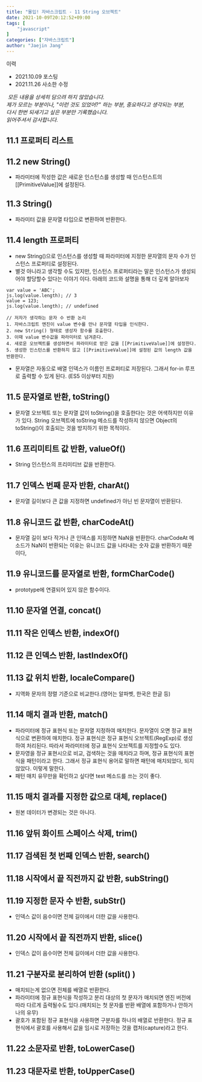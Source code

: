```yaml
---
title: "몰입! 자바스크립트 - 11 String 오브젝트"
date: 2021-10-09T20:12:52+09:00
tags: [
	"javascript"
]
categories: ["자바스크립트"]
author: "Jaejin Jang"
---
```


이력
- 2021.10.09 포스팅
- 2021.11.26 사소한 수정

​
*모든 내용을 상세히 담으려 하지 않았습니다.  
제가 모르는 부분이나, "이런 것도 있었어?" 하는 부분, 중요하다고 생각되는 부분,  
다시 한번 되새기고 싶은 부분만 기록했습니다.  
읽어주셔서 감사합니다.*

## 11.1 프로퍼티 리스트
## 11.2 new String()
- 파라미터에 작성한 값은 새로운 인스턴스를 생성할 때 인스턴스트의 [[PrimitiveValue]]에 설정된다.
​
## 11.3 String()
- 파라미터 값을 문자열 타입으로 변환하여 반환한다.

## 11.4 length 프로퍼티
- new String()으로 인스턴스를 생성할 때 파라미터에 지정한 문자열의 문자 수가 인스턴스 프로퍼티로 설정된다.
- 별것 아니라고 생각할 수도 있지만, 인스턴스 프로퍼티라는 말은 인스턴스가 생성되어야 할당할수 있다는 이야기 이다. 아래의 코드와 설명을 통해 더 깊게 알아보자
```
var value = 'ABC';
js.log(value.length); // 3 
value = 123;
js.log(value.length); // undefined

// 저자가 생각하는 문자 수 반환 논리
1. 자바스크립트 엔진이 value 변수를 만나 문자열 타입을 인식한다.
2. new String() 형태로 생성자 함수를 호출한다.
3. 이때 value 변수값을 파라미터로 넘겨준다.
4. 새로운 오브젝트를 생성하면서 파라미터로 받은 값을 [[PrimitiveValue]]에 설정한다.
5. 생성한 인스턴스를 반환하지 않고 [[PrimitiveValue]]에 설정된 값의 length 값을 반환한다.
```
- 문자열은 자동으로 배열 인덱스가 이름인 프로퍼티로 저장된다. 그래서 for-in 루프로 출력할 수 있게 된다. (ES5 이상부터 지원)
​
## 11.5 문자열로 반환, toString()
- 문자열 오브젝트 또는 문자열 값이 toString()을 호출한다는 것은 어색하지만 이유가 있다. String 오브젝트에 toString 메소드를 작성하지 않으면 Object의 toString()이 호출되는 것을 방지하기 위한 목적이다.

## 11.6 프리미티트 값 반환, valueOf()
- String 인스턴스의 프리미티브 값을 반환한다.

## 11.7 인덱스 번째 문자 반환, charAt()
- 문자열 길이보다 큰 값을 지정하면 undefined가 아닌 빈  문자열이 반환된다.

## 11.8 유니코드 값 반환, charCodeAt()
- 문자열 길이 보다 작거나 큰 인덱스를 지정하면 NaN을 반환한다. charCodeAt 메소드가 NaN이 반환되는 이유는 유니코드 값을 나타내는 숫자 값을 반환하기 때문이다,

## 11.9 유니코드를 문자열로 반환, formCharCode()
- prototype에 연결되어 있지 않은 함수이다.

## 11.10 문자열 연결, concat()
## 11.11 작은 인덱스 반환, indexOf()
## 11.12 큰 인덱스 반환, lastIndexOf()
## 11.13 값 위치 반환, localeCompare()
- 지역화 문자의 정렬 기준으로 비교한다.(영어는 알파벳, 한국은 한글 등)

## 11.14 매치 결과 반환, match()
- 파라미터에 정규 표현식 또는 문자열 지정하여 매치한다. 문자열이 오면 정규 표현식으로 변환하여 매치한다. 정규 표현식은 정규 표현식 오브젝트(RegExp)로 생성하여 처리된다. 따라서 파라미터에 정규 표현식 오브젝트를 지정할수도 있다.
- 문자영을 정규 표현시으로 비교, 검색하는 것을 매치라고 하며, 정규 표현식의 표현식을 패턴이라고 한다. 그래서 정규 표현식 용어로 말하면 패턴에 매치되었다, 되지 않았다. 이렇게 말한다.
- 패턴 매치 유무만을 확인하고 싶다면 test 메소드를 쓰는 것이 좋다.

## 11.15 매치 결과를 지정한 값으로 대체, replace()
- 원본 데이터가 변경되는 것은 아니다.
​
## 11.16 앞뒤 화이트 스페이스 삭제, trim()
## 11.17 검색된 첫 번째 인덱스 반환, search()
## 11.18 시작에서 끝 직전까지 값 반환, subString()
## 11.19 지정한 문자 수 반환, subStr()
- 인덱스 값이 음수이면 전체 길이에서 더한 값을 사용한다.

## 11.20 시작에서 끝 직전까지 반환, slice()
- 인덱스 값이 음수이면 전체 길이에서 더한 값을 사용한다.

## 11.21 구분자로 분리하여 반환 (split() )
- 매치되는게 없으면 전체를 배열로 반환한다.
- 파라미터에 정규 표현식을 작성하고 분리 대상의 첫 문자가 매치되면 엔진 버전에 따라 다르게 출력될수도 있다.(매치되는 첫 문자를 반환 배열에 포함하거나 안하거나의 유무)
- 괄호가 포함된 정규 표현식을 사용하면 구분자를 하나의 배열로 반환한다. 정규 표현식에서 괄호를 사용해서 값을 임시로 저장하는 것을 캡처(capture)라고 한다.

## 11.22 소문자로 반환, toLowerCase()
## 11.23 대문자로 반환, toUpperCase()